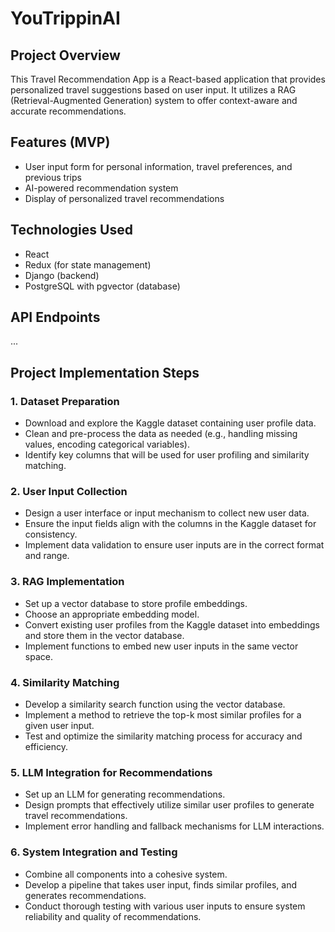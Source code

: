 # YouTrippinAI

## Project Overview

This Travel Recommendation App is a React-based application that provides personalized travel suggestions based on user input. It utilizes a RAG (Retrieval-Augmented Generation) system to offer context-aware and accurate recommendations.

## Features (MVP)

- User input form for personal information, travel preferences, and previous trips
- AI-powered recommendation system
- Display of personalized travel recommendations

## Technologies Used

- React
- Redux (for state management)
- Django (backend)
- PostgreSQL with pgvector (database)

## API Endpoints

...

## Project Implementation Steps

### 1. Dataset Preparation
- Download and explore the Kaggle dataset containing user profile data.
- Clean and pre-process the data as needed (e.g., handling missing values, encoding categorical variables).
- Identify key columns that will be used for user profiling and similarity matching.

### 2. User Input Collection
- Design a user interface or input mechanism to collect new user data.
- Ensure the input fields align with the columns in the Kaggle dataset for consistency.
- Implement data validation to ensure user inputs are in the correct format and range.

### 3. RAG Implementation
- Set up a vector database to store profile embeddings.
- Choose an appropriate embedding model.
- Convert existing user profiles from the Kaggle dataset into embeddings and store them in the vector database.
- Implement functions to embed new user inputs in the same vector space.

### 4. Similarity Matching
- Develop a similarity search function using the vector database.
- Implement a method to retrieve the top-k most similar profiles for a given user input.
- Test and optimize the similarity matching process for accuracy and efficiency.

### 5. LLM Integration for Recommendations
- Set up an LLM for generating recommendations.
- Design prompts that effectively utilize similar user profiles to generate travel recommendations.
- Implement error handling and fallback mechanisms for LLM interactions.

### 6. System Integration and Testing
- Combine all components into a cohesive system.
- Develop a pipeline that takes user input, finds similar profiles, and generates recommendations.
- Conduct thorough testing with various user inputs to ensure system reliability and quality of recommendations.
